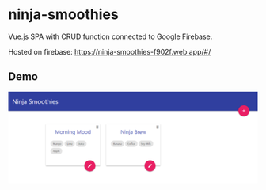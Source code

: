 # ninja-smoothies

Vue.js SPA with CRUD function connected to Google Firebase.

Hosted on firebase: https://ninja-smoothies-f902f.web.app/#/

## Demo

![App snapshot](./src/assets/demo.png)

